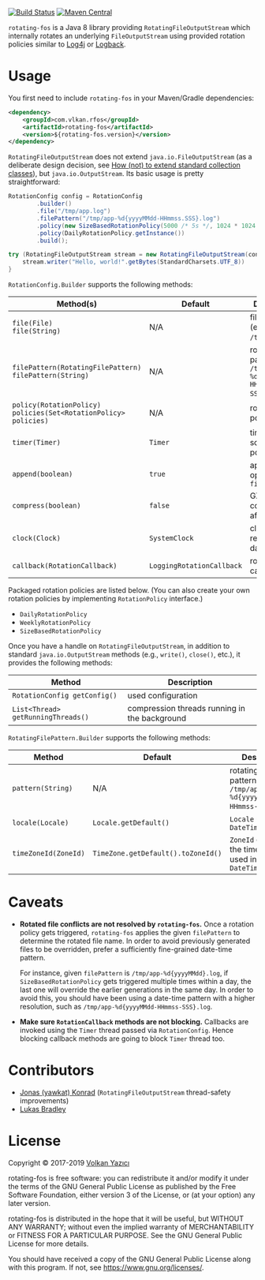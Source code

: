 [![Build Status](https://secure.travis-ci.org/vy/rotating-fos.svg)](http://travis-ci.org/vy/rotating-fos)
[![Maven Central](https://img.shields.io/maven-central/v/com.vlkan.rfos/rotating-fos.svg)](https://search.maven.org/#search%7Cga%7C1%7Cg%3A%22com.vlkan.rfos%22)

`rotating-fos` is a Java 8 library providing `RotatingFileOutputStream` which
internally rotates an underlying `FileOutputStream` using provided rotation
policies similar to [Log4j](https://logging.apache.org/log4j/) or
[Logback](https://logback.qos.ch/).

# Usage

You first need to include `rotating-fos` in your Maven/Gradle dependencies:

```xml
<dependency>
    <groupId>com.vlkan.rfos</groupId>
    <artifactId>rotating-fos</artifactId>
    <version>${rotating-fos.version}</version>
</dependency>
```

`RotatingFileOutputStream` does not extend `java.io.FileOutputStream` (as a
deliberate design decision, see [How (not) to extend standard collection
classes](https://javachannel.org/posts/how-not-to-extend-standard-collection-classes/)),
but `java.io.OutputStream`. Its basic usage is pretty straightforward:

```java
RotationConfig config = RotationConfig
        .builder()
        .file("/tmp/app.log")
        .filePattern("/tmp/app-%d{yyyyMMdd-HHmmss.SSS}.log")
        .policy(new SizeBasedRotationPolicy(5000 /* 5s */, 1024 * 1024 * 100 /* 100MB */))
        .policy(DailyRotationPolicy.getInstance())
        .build();

try (RotatingFileOutputStream stream = new RotatingFileOutputStream(config)) {
    stream.writer("Hello, world!".getBytes(StandardCharsets.UTF_8))
}
```

`RotationConfig.Builder` supports the following methods:

| Method(s) | Default | Description |
| --------- | ------- | ----------- |
| `file(File)`<br/>`file(String)` | N/A | file accessed (e.g., `/tmp/app.log`) |
| `filePattern(RotatingFilePattern)`<br/>`filePattern(String)`| N/A | rotating file pattern (e.g., `/tmp/app-%d{yyyyMMdd-HHmmss-SSS}.log`) |
| `policy(RotationPolicy)`<br/>`policies(Set<RotationPolicy> policies)` | N/A | rotation policies |
| `timer(Timer)` | `Timer` | timer for scheduling policies |
| `append(boolean)` | `true` | append while opening the `file` |
| `compress(boolean)` | `false` | GZIP compression after rotation |
| `clock(Clock)` | `SystemClock` | clock for retrieving date and time |
| `callback(RotationCallback)` | `LoggingRotationCallback` | rotation callback |

Packaged rotation policies are listed below. (You can also create your own
rotation policies by implementing `RotationPolicy` interface.)

- `DailyRotationPolicy`
- `WeeklyRotationPolicy`
- `SizeBasedRotationPolicy`

Once you have a handle on `RotatingFileOutputStream`, in addition to standard
`java.io.OutputStream` methods (e.g., `write()`, `close()`, etc.), it provides
the following methods:

| Method | Description |
| --------- | ----------- |
| `RotationConfig getConfig()` | used configuration |
| `List<Thread> getRunningThreads()` | compression threads running in the background |

`RotatingFilePattern.Builder` supports the following methods:

| Method | Default | Description |
| ------ | ------- | ----------- |
| `pattern(String)` | N/A | rotating file pattern (e.g., `/tmp/app-%d{yyyyMMdd-HHmmss-SSS}.log`) |
| `locale(Locale)` | `Locale.getDefault()` | `Locale` used in the `DateTimeFormatter` |
| `timeZoneId(ZoneId)` | `TimeZone.getDefault().toZoneId()` | `ZoneId` denoting the time zone used in the `DateTimeFormatter` |

# Caveats

- **Rotated file conflicts are not resolved by `rotating-fos`.** Once a
  rotation policy gets triggered, `rotating-fos` applies the given
  `filePattern` to determine the rotated file name. In order to avoid
  previously generated files to be overridden, prefer a sufficiently
  fine-grained date-time pattern.

  For instance, given `filePattern` is `/tmp/app-%d{yyyyMMdd}.log`, if
  `SizeBasedRotationPolicy` gets triggered multiple times within a day,
  the last one will override the earlier generations in the same day.
  In order to avoid this, you should have been using a date-time pattern
  with a higher resolution, such as `/tmp/app-%d{yyyyMMdd-HHmmss-SSS}.log`.

- **Make sure `RotationCallback` methods are not blocking.** Callbacks are
  invoked using the `Timer` thread passed via `RotationConfig`. Hence
  blocking callback methods are going to block `Timer` thread too.

# Contributors

- [Jonas (yawkat) Konrad](https://yawk.at/) (`RotatingFileOutputStream`
  thread-safety improvements)
- [Lukas Bradley](https://github.com/lukasbradley/)

# License

Copyright &copy; 2017-2019 [Volkan Yazıcı](https://vlkan.com/)

rotating-fos is free software: you can redistribute it and/or modify it under
the terms of the GNU General Public License as published by the Free Software
Foundation, either version 3 of the License, or (at your option) any later
version.

rotating-fos is distributed in the hope that it will be useful, but WITHOUT ANY
WARRANTY; without even the implied warranty of MERCHANTABILITY or FITNESS FOR A
PARTICULAR PURPOSE. See the GNU General Public License for more details.

You should have received a copy of the GNU General Public License along with
this program. If not, see https://www.gnu.org/licenses/.
